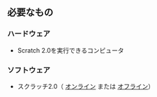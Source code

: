## 必要なもの

### ハードウェア

+ Scratch 2.0を実行できるコンピュータ

### ソフトウェア

+ スクラッチ2.0（ [オンライン](https://scratch.mit.edu/projects/editor/) または [オフライン](https://scratch.mit.edu/scratch2download/)）
